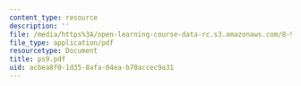 ```yaml
---
content_type: resource
description: ''
file: /media/https%3A/open-learning-course-data-rc.s3.amazonaws.com/8-942-cosmology-fall-2001/acbea8f01d358afa04eab70accec9a31_ps9.pdf
file_type: application/pdf
resourcetype: Document
title: ps9.pdf
uid: acbea8f0-1d35-8afa-04ea-b70accec9a31
---
```

